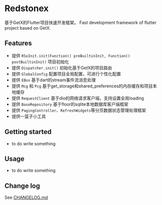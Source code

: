 # Redstonex
基于GetX的Flutter项目快速开发框架。
Fast development framework of flutter project based on GetX.

## Features

* 提供 `RSxInit.init(Function() preBuiltinInit, Function() postBuiltinInit)` 项目初始化
* 提供 `Dispatcher.init()` 初始化基于GetX的项目路由
* 提供 `GlobalConfig` 配置项目全局配置，可进行个性化配置
* 提供 `EBus` 基于dart的stream事件流消息处理
* 提供 `Mcg` 和 `Pcg` 基于get_storage和shared_preferences的内存缓存和项目本地缓存
* 提供 `RequestClient` 基于dio的网络请求客户端，支持设置全局loading
* 提供 `BaseRepository` 基于floor的sqlite本地数据库客户端框架
* 提供 `PagingController`、`RefreshWidgets`等分页数据状态管理处理框架
* 提供一篮子小工具

## Getting started

* to do write something

## Usage

* to do write something

## Change log
See [CHANGELOG.md](https://github.com/Chaos-woo/redstonex/blob/master/CHANGELOG.md)
